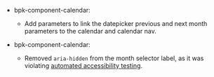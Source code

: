 - bpk-component-calendar:
  - Add parameters to link the datepicker previous and next month parameters to the calendar and calendar nav.

- bpk-component-calendar:
  - Removed `aria-hidden` from the month selector label, as it was violating [automated accessibility testing](https://dequeuniversity.com/rules/axe/4.1/select-name?application=axeAPI).
